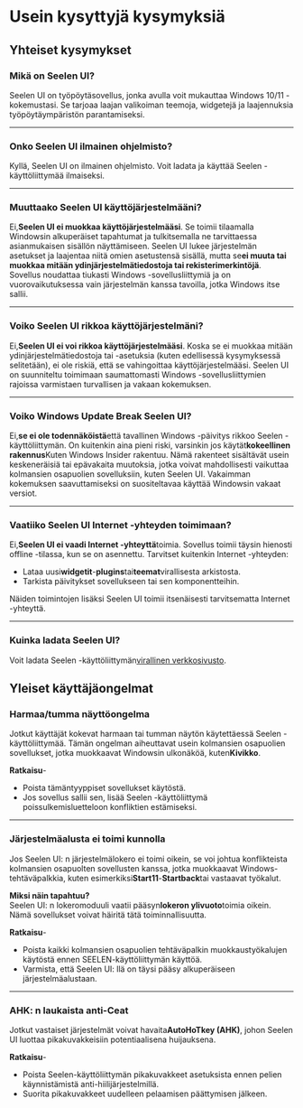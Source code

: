 # **Usein kysyttyjä kysymyksiä**

## **Yhteiset kysymykset**

### **Mikä on Seelen UI?**

Seelen UI on työpöytäsovellus, jonka avulla voit mukauttaa Windows 10/11
-kokemustasi. Se tarjoaa laajan valikoiman teemoja, widgetejä ja laajennuksia
työpöytäympäristön parantamiseksi.

---

### **Onko Seelen UI ilmainen ohjelmisto?**

Kyllä, Seelen UI on ilmainen ohjelmisto. Voit ladata ja käyttää Seelen
-käyttöliittymää ilmaiseksi.

---

### **Muuttaako Seelen UI käyttöjärjestelmääni?**

Ei,**Seelen UI ei muokkaa käyttöjärjestelmääsi**. Se toimii tilaamalla Windowsin
alkuperäiset tapahtumat ja tulkitsemalla ne tarvittaessa asianmukaisen sisällön
näyttämiseen. Seelen UI lukee järjestelmän asetukset ja laajentaa niitä omien
asetustensä sisällä, mutta se**ei muuta tai muokkaa mitään
ydinjärjestelmätiedostoja tai rekisterimerkintöjä**. Sovellus noudattaa tiukasti
Windows -sovellusliittymiä ja on vuorovaikutuksessa vain järjestelmän kanssa
tavoilla, jotka Windows itse sallii.

---

### **Voiko Seelen UI rikkoa käyttöjärjestelmäni?**

Ei,**Seelen UI ei voi rikkoa käyttöjärjestelmääsi**. Koska se ei muokkaa mitään
ydinjärjestelmätiedostoja tai -asetuksia (kuten edellisessä kysymyksessä
selitetään), ei ole riskiä, ​​että se vahingoittaa käyttöjärjestelmääsi. Seelen UI
on suunniteltu toimimaan saumattomasti Windows -sovellusliittymien rajoissa
varmistaen turvallisen ja vakaan kokemuksen.

---

### **Voiko Windows Update Break Seelen UI?**

Ei,**se ei ole todennäköistä**että tavallinen Windows -päivitys rikkoo Seelen
-käyttöliittymän. On kuitenkin aina pieni riski, varsinkin jos
käytät**kokeellinen rakennus**Kuten Windows Insider rakentuu. Nämä rakenteet
sisältävät usein keskeneräisiä tai epävakaita muutoksia, jotka voivat
mahdollisesti vaikuttaa kolmansien osapuolien sovelluksiin, kuten Seelen UI.
Vakaimman kokemuksen saavuttamiseksi on suositeltavaa käyttää Windowsin vakaat
versiot.

---

### **Vaatiiko Seelen UI Internet -yhteyden toimimaan?**

Ei,**Seelen UI ei vaadi Internet -yhteyttä**toimia. Sovellus toimii täysin
hienosti offline -tilassa, kun se on asennettu. Tarvitset kuitenkin Internet
-yhteyden:

- Lataa uusi**widgetit**-**plugins**tai**teemat**virallisesta arkistosta.
- Tarkista päivitykset sovellukseen tai sen komponentteihin.

Näiden toimintojen lisäksi Seelen UI toimii itsenäisesti tarvitsematta Internet
-yhteyttä.

---

### **Kuinka ladata Seelen UI?**

Voit ladata Seelen
-käyttöliittymän[virallinen verkkosivusto](https://seelen.io).

## **Yleiset käyttäjäongelmat**

### **Harmaa/tumma näyttöongelma**

Jotkut käyttäjät kokevat harmaan tai tumman näytön käytettäessä Seelen
-käyttöliittymää. Tämän ongelman aiheuttavat usein kolmansien osapuolien
sovellukset, jotka muokkaavat Windowsin ulkonäköä, kuten**Kivikko**.

**Ratkaisu**-

- Poista tämäntyyppiset sovellukset käytöstä.
- Jos sovellus sallii sen, lisää Seelen -käyttöliittymä poissulkemisluetteloon
  konfliktien estämiseksi.

---

### **Järjestelmäalusta ei toimi kunnolla**

Jos Seelen UI: n järjestelmälokero ei toimi oikein, se voi johtua konflikteista
kolmansien osapuolten sovellusten kanssa, jotka muokkaavat
Windows-tehtäväpalkkia, kuten esimerkiksi**Start11**-**Startback**tai vastaavat
työkalut.

**Miksi näin tapahtuu?**\
Seelen UI: n lokeromoduuli vaatii pääsyn**lokeron ylivuoto**toimia oikein. Nämä
sovellukset voivat häiritä tätä toiminnallisuutta.

**Ratkaisu**-

- Poista kaikki kolmansien osapuolien tehtäväpalkin muokkaustyökalujen käytöstä
  ennen SEELEN-käyttöliittymän käyttöä.
- Varmista, että Seelen UI: llä on täysi pääsy alkuperäiseen
  järjestelmäalustaan.

---

### **AHK: n laukaista anti-Ceat**

Jotkut vastaiset järjestelmät voivat havaita**AutoHoTkey (AHK)**, johon Seelen
UI luottaa pikakuvakkeisiin potentiaalisena huijauksena.

**Ratkaisu**-

- Poista Seelen-käyttöliittymän pikakuvakkeet asetuksista ennen pelien
  käynnistämistä anti-hiilijärjestelmillä.
- Suorita pikakuvakkeet uudelleen pelaamisen päättymisen jälkeen.
